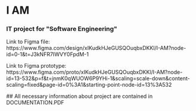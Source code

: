 # I AM

### IT project for "Software Engineering"

<p>Link to Figma file: https://www.figma.com/design/xIKudkHJeGUSQOuqbxDKKl/I-AM?node-id=0-1&t=J3kNFR7IWVY0FpdM-1</p>
<p>Link to Figma prototype: https://www.figma.com/proto/xIKudkHJeGUSQOuqbxDKKl/I-AM?node-id=13-532&p=f&t=jnmK0qWUOW6P9YHi-1&scaling=scale-down&content-scaling=fixed&page-id=0%3A1&starting-point-node-id=13%3A532 </p>
## All necessary information about project are contained in DOCUMENTATION.PDF
